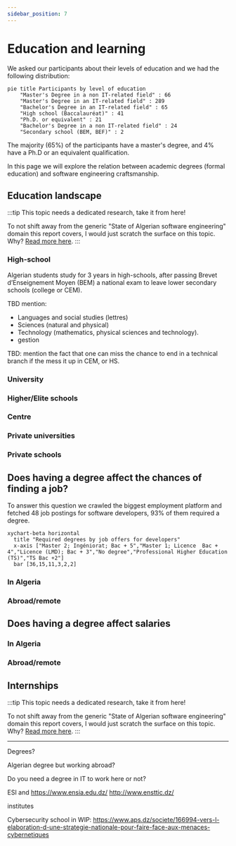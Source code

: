 ```yaml
---
sidebar_position: 7
---
```


# Education and learning

We asked our participants about their levels of education and we had the following distribution:

```mermaid
pie title Participants by level of education
    "Master's Degree in a non IT-related field" : 66
    "Master's Degree in an IT-related field" : 289
    "Bachelor's Degree in an IT-related field" : 65
    "High school (Baccalauréat)" : 41
    "Ph.D. or equivalent" : 21
    "Bachelor's Degree in a non IT-related field" : 24
    "Secondary school (BEM, BEF)" : 2
```

The majority (65%) of the participants have a master's degree, and 4% have a Ph.D or an equivalent qualification.

In this page we will explore the relation between academic degrees (formal education) and software engineering craftsmanship.

## Education landscape

:::tip This topic needs a dedicated research, take it from here!

To not shift away from the generic "State of Algerian software engineering" domain this report covers, I would just scratch the surface on this topic. Why? [Read more here](/docs/closing#education).
:::

### High-school

Algerian students study for 3 years in high-schools, after passing Brevet d’Enseignement Moyen (BEM) a national exam to leave lower secondary schools (college or CEM).

TBD mention:

- Languages and social studies (lettres)
- Sciences (natural and physical)
- Technology (mathematics, physical sciences and technology).
- gestion

TBD: mention the fact that one can miss the chance to end in a technical branch if the mess it up in CEM, or HS.

### University

### Higher/Elite schools

### Centre

### Private universities

### Private schools

## Does having a degree affect the chances of finding a job?

To answer this question we crawled the biggest employment platform and fetched 48 job postings for software developers, 93% of them required a degree.

```mermaid
xychart-beta horizontal
  title "Required degrees by job offers for developers"
  x-axis ["Master 2; Ingéniorat; Bac + 5","Master 1; Licence  Bac + 4","Licence (LMD); Bac + 3","No degree","Professional Higher Education (TS)","TS Bac +2"]
  bar [36,15,11,3,2,2]

```


### In Algeria
### Abroad/remote
## Does having a degree affect salaries
### In Algeria
### Abroad/remote

<!-- Algerians with degree in IT make %X more/less than  -->

## Internships

:::tip This topic needs a dedicated research, take it from here!

To not shift away from the generic "State of Algerian software engineering" domain this report covers, I would just scratch the surface on this topic. Why? [Read more here](/docs/closing#nternships).
:::

---
Degrees?

Algerian degree but working abroad?

Do you need a degree in IT to work here or not?


ESI and https://www.ensia.edu.dz/
http://www.ensttic.dz/

institutes

Cybersecurity school in WIP: https://www.aps.dz/societe/166994-vers-l-elaboration-d-une-strategie-nationale-pour-faire-face-aux-menaces-cybernetiques